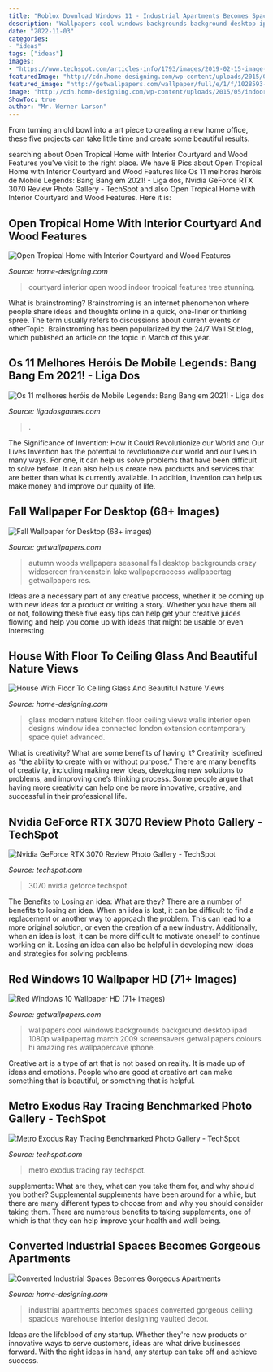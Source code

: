 ```yaml
---
title: "Roblox Download Windows 11 - Industrial Apartments Becomes Spaces Converted Gorgeous Ceiling Spacious Warehouse Interior Designing Vaulted Decor"
description: "Wallpapers cool windows backgrounds background desktop ipad 1080p wallpapertag march 2009 screensavers getwallpapers colours hi amazing res wallpapercave iphone"
date: "2022-11-03"
categories:
- "ideas"
tags: ["ideas"]
images:
- "https://www.techspot.com/articles-info/1793/images/2019-02-15-image-5.jpg"
featuredImage: "http://cdn.home-designing.com/wp-content/uploads/2015/04/vaulted-ceiling-design-600x857.jpg"
featured_image: "http://getwallpapers.com/wallpaper/full/e/1/f/1028593-best-fall-wallpaper-for-desktop-1920x1200-for-iphone.jpg"
image: "http://cdn.home-designing.com/wp-content/uploads/2015/05/indoor-tree-ideas.jpg"
ShowToc: true
author: "Mr. Werner Larson"
---
```



From turning an old bowl into a art piece to creating a new home office, these five projects can take little time and create some beautiful results.

	

		
searching about Open Tropical Home with Interior Courtyard and Wood Features you've visit to the right place. We have 8 Pics about Open Tropical Home with Interior Courtyard and Wood Features like Os 11 melhores heróis de Mobile Legends: Bang Bang em 2021! - Liga dos, Nvidia GeForce RTX 3070 Review Photo Gallery - TechSpot and also Open Tropical Home with Interior Courtyard and Wood Features. Here it is:
		
    
## Open Tropical Home With Interior Courtyard And Wood Features

<img loading=lazy src="http://cdn.home-designing.com/wp-content/uploads/2015/05/indoor-tree-ideas.jpg" onerror="this.onerror=null;this.src='https://tse2.mm.bing.net/th?id=OIP.Q-w9BBo-vC1ZajMnIG2U2gHaFe&amp;pid=15.1';" alt="Open Tropical Home with Interior Courtyard and Wood Features">

_Source: home-designing.com_

>courtyard interior open wood indoor tropical features tree stunning. 

	

What is brainstroming?
Brainstroming is an internet phenomenon where people share ideas and thoughts online in a quick, one-liner or thinking spree. The term usually refers to discussions about current events or otherTopic. Brainstroming has been popularized by the 24/7 Wall St blog, which published an article on the topic in March of this year.

    
## Os 11 Melhores Heróis De Mobile Legends: Bang Bang Em 2021! - Liga Dos

<img loading=lazy src="https://cdn.ligadosgames.com/imagens/melhores-herois-mobile-legends-og.jpg" onerror="this.onerror=null;this.src='https://tse4.mm.bing.net/th?id=OIP.IW00ewxKdMZxABxMi-NCrAHaD4&amp;pid=15.1';" alt="Os 11 melhores heróis de Mobile Legends: Bang Bang em 2021! - Liga dos">

_Source: ligadosgames.com_

>. 

	

The Significance of Invention: How it Could Revolutionize our World and Our Lives
Invention has the potential to revolutionize our world and our lives in many ways. For one, it can help us solve problems that have been difficult to solve before. It can also help us create new products and services that are better than what is currently available. In addition, invention can help us make money and improve our quality of life.

    
## Fall Wallpaper For Desktop (68+ Images)

<img loading=lazy src="http://getwallpapers.com/wallpaper/full/e/1/f/1028593-best-fall-wallpaper-for-desktop-1920x1200-for-iphone.jpg" onerror="this.onerror=null;this.src='https://tse1.mm.bing.net/th?id=OIP.kWrwkzqhyf4LJi9j1Bu-XAHaEo&amp;pid=15.1';" alt="Fall Wallpaper for Desktop (68+ images)">

_Source: getwallpapers.com_

>autumn woods wallpapers seasonal fall desktop backgrounds crazy widescreen frankenstein lake wallpaperaccess wallpapertag getwallpapers res. 

	

Ideas are a necessary part of any creative process, whether it be coming up with new ideas for a product or writing a story. Whether you have them all or not, following these five easy tips can help get your creative juices flowing and help you come up with ideas that might be usable or even interesting.

    
## House With Floor To Ceiling Glass And Beautiful Nature Views

<img loading=lazy src="http://cdn.home-designing.com/wp-content/uploads/2013/08/glass-wall-kitchen-2.jpg" onerror="this.onerror=null;this.src='https://tse4.mm.bing.net/th?id=OIP.boPztV2KXwiSujdBN5lDHQHaE8&amp;pid=15.1';" alt="House With Floor To Ceiling Glass And Beautiful Nature Views">

_Source: home-designing.com_

>glass modern nature kitchen floor ceiling views walls interior open designs window idea connected london extension contemporary space quiet advanced. 

	

What is creativity? What are some benefits of having it?
Creativity isdefined as “the ability to create with or without purpose.” There are many benefits of creativity, including making new ideas, developing new solutions to problems, and improving one’s thinking process. Some people argue that having more creativity can help one be more innovative, creative, and successful in their professional life.

    
## Nvidia GeForce RTX 3070 Review Photo Gallery - TechSpot

<img loading=lazy src="https://www.techspot.com/articles-info/2124/images/2020-10-27-image-5.jpg" onerror="this.onerror=null;this.src='https://tse2.mm.bing.net/th?id=OIP.Alh6m7MCMX3FvLpMVaw15wHaEK&amp;pid=15.1';" alt="Nvidia GeForce RTX 3070 Review Photo Gallery - TechSpot">

_Source: techspot.com_

>3070 nvidia geforce techspot. 

	

The Benefits to Losing an idea: What are they?
There are a number of benefits to losing an idea. When an idea is lost, it can be difficult to find a replacement or another way to approach the problem. This can lead to a more original solution, or even the creation of a new industry. Additionally, when an idea is lost, it can be more difficult to motivate oneself to continue working on it. Losing an idea can also be helpful in developing new ideas and strategies for solving problems.

    
## Red Windows 10 Wallpaper HD (71+ Images)

<img loading=lazy src="https://getwallpapers.com/wallpaper/full/0/3/b/12565.jpg" onerror="this.onerror=null;this.src='https://tse1.mm.bing.net/th?id=OIP.PpQYCXU-K0imOcdbYXvB4wHaEo&amp;pid=15.1';" alt="Red Windows 10 Wallpaper HD (71+ images)">

_Source: getwallpapers.com_

>wallpapers cool windows backgrounds background desktop ipad 1080p wallpapertag march 2009 screensavers getwallpapers colours hi amazing res wallpapercave iphone. 

	

Creative art is a type of art that is not based on reality. It is made up of ideas and emotions. People who are good at creative art can make something that is beautiful, or something that is helpful.

    
## Metro Exodus Ray Tracing Benchmarked Photo Gallery - TechSpot

<img loading=lazy src="https://www.techspot.com/articles-info/1793/images/2019-02-15-image-5.jpg" onerror="this.onerror=null;this.src='https://tse3.mm.bing.net/th?id=OIP.6S6EHAhGULvLDtZE06LsAwHaEK&amp;pid=15.1';" alt="Metro Exodus Ray Tracing Benchmarked Photo Gallery - TechSpot">

_Source: techspot.com_

>metro exodus tracing ray techspot. 

	

supplements: What are they, what can you take them for, and why should you bother?
Supplemental supplements have been around for a while, but there are many different types to choose from and why you should consider taking them. There are numerous benefits to taking supplements, one of which is that they can help improve your health and well-being.

    
## Converted Industrial Spaces Becomes Gorgeous Apartments

<img loading=lazy src="http://cdn.home-designing.com/wp-content/uploads/2015/04/vaulted-ceiling-design-600x857.jpg" onerror="this.onerror=null;this.src='https://tse2.mm.bing.net/th?id=OIP._hr_2LPex6Tzt357kcamZQHaKl&amp;pid=15.1';" alt="Converted Industrial Spaces Becomes Gorgeous Apartments">

_Source: home-designing.com_

>industrial apartments becomes spaces converted gorgeous ceiling spacious warehouse interior designing vaulted decor. 

	

Ideas are the lifeblood of any startup. Whether they're new products or innovative ways to serve customers, ideas are what drive businesses forward. With the right ideas in hand, any startup can take off and achieve success.

